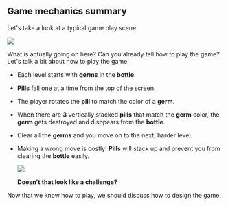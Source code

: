 ## Game mechanics summary
Let's take a look at a typical game play scene:

![](img/dr_mario_gameplay.jpg)

What is actually going on here? Can you already tell how to play the game? Let's talk a bit about how to play the game:

  * Each level starts with __germs__ in the __bottle__.
  * __Pills__ fall one at a time from the top of the screen.
  * The player rotates the __pill__ to match the color of a __germ__.
  * When there are __3__ vertically stacked __pills__ that match the __germ__ color, the __germ__ gets destroyed and disppears from the __bottle__.
  * Clear all the __germs__ and you move on to the next, harder level.
  * Making a wrong move is costly! __Pills__ will stack up and prevent you from clearing the __bottle__ easily.

    ![](img/dr_mario_gameplay_hard.jpg)

    __Doesn't that look like a challenge?__

Now that we know how to play, we should discuss how to design the game.
